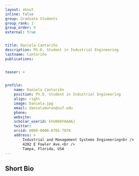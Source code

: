```yaml
---
layout: about
inline: false
group: Graduate Students
group_rank: 1
group_order: 4
external: true


title: Daniela Cantariño
description: Ph.D. Student in Industrial Engineering
lastname: Cantariño
publications: 


teaser: >
    

profile:
    name: Daniela Cantariño
    position: Ph.D. Student in Industrial Engineering
    align: right
    image: Daniela.jpg
    email: danieladuran@usf.edu
    phone: 
    website: 
    scholar_userid: khU060YAAAAJ
    twitter: 
    orcid: 0009-0000-8765-7870
    address: >
        Industrial and Management Systems Engineering<br />
        4202 E Fowler Ave.<br />        
        Tampa, Florida, USA
---
```




## Short Bio

